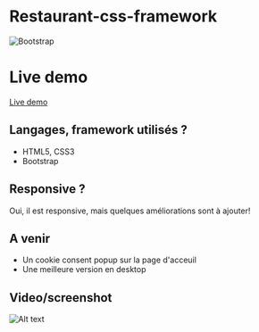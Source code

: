 # Restaurant-css-framework

![Bootstrap](https://getbootstrap.com/docs/5.3/assets/brand/bootstrap-logo-shadow.png)

# Live demo
[Live demo](https://washupo.github.io/restaurant-css-framework/)

<!-- ## Lien des consignes
[[https://github.com/becodeorg/BXLAnderlecht/blob/master/08-AJAX/php-chat.md](https://github.com/becodeorg/Swartz-8/blob/main/1.The-Field/10.Bootstrap/restaurant.adoc) -->

## Langages, framework utilisés ?

+ HTML5, CSS3
+ Bootstrap

## Responsive ?

Oui, il est responsive, mais quelques améliorations sont à ajouter!

## A venir

- Un cookie consent popup sur la page d'acceuil
- Une meilleure version en desktop

## Video/screenshot
![Alt text](src/m%C3%A9dias/ezgif.com-video-to-gif.gif)
